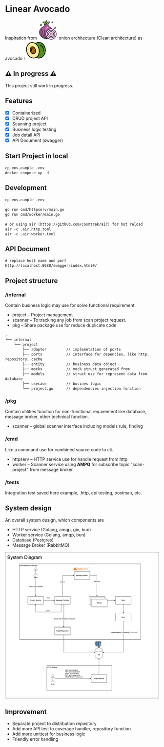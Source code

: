 # Linear Avocado

Inspiration from ![Onion](images/onion.png) onion architecture (Clean architecture) as
avocado ! ![Avocado](images/avocado.png).

## ⚠️ In progress ⚠️

This project still work in progress.

## Features
- [X] Containerized
- [X] CRUD project API
- [X] Scanning project
- [X] Business logic testing
- [X] Job detail API
- [X] API Document (swagger)

## Start Project in local

```shell
cp env.eample .env
docker-compose up -d
```

## Development

```shell
cp env.eample .env

go run cmd/httpserv/main.go
go run cmd/worker/main.go

# or using air (https://github.com/cosmtrek/air) for hot reload
air -c .air.http.toml
air -c .air.worker.toml
```

## API Document
```shell
# replace host name and port
http://localhost:8080/swagger/index.html#/
```

## Project structure

### /internal

Contain business logic may use for solve functional requirement.

- project – Project management
- scanner – To tracking any job from scan project request.
- pkg – Share package use for reduce duplicate code

```
.
└── internal
    └── project
        ├── adapter         // implemetation of ports
        ├── ports           // interface for depencies, like http, repository, cache
        ├── entity          // business data object
        ├── mocks           // mock struct generated from 
        ├── models          // struct use for represent data from database
        ├── usecase         // busines logic
        └── project.go      // dependencies injection function

```

### /pkg

Contain utilities function for non-functional requirement like database, message broker, other technical function.

- scanner – global scanner interface including models rule, finding


### /cmd

Like a command use for combined source code to cli.

- httpserv – HTTP service use for handle request from http
- worker – Scanner service using **AMPQ** for subscribe topic "scan-project" from message broker

### /tests

Integration test saved here example, .http, api testing, postman, etc. 

## System design

An overall system design, which components are
- HTTP service (Golang, amqp, gin, bun)
- Worker service (Golang, amqp, bun)
- Database (Postgres)
- Message Broker (RabbitMQ)

![](images/system-diagram.png)

## Improvement

- Separate project to distribution repository
- Add more API test to coverage handler, repository function
- Add more unittest for business logic
- Friendly error handling
